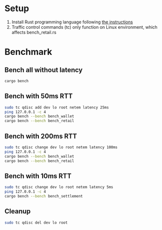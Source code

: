 # Setup
1. Install Rust programming language following [the instructions](https://doc.rust-lang.org/book/ch01-01-installation.html)
2. Traffic control commands (tc) only function on Linux environment, which affects bench_retail.rs

# Benchmark
## Bench all without latency
```bash
cargo bench
```

## Bench with 50ms RTT
```bash
sudo tc qdisc add dev lo root netem latency 25ms
ping 127.0.0.1 -c 4
cargo bench --bench bench_wallet
cargo bench --bench bench_retail
```

## Bench with 200ms RTT
```bash
sudo tc qdisc change dev lo root netem latency 100ms
ping 127.0.0.1 -c 4
cargo bench --bench bench_wallet
cargo bench --bench bench_retail
```

## Bench with 10ms RTT
```bash
sudo tc qdisc change dev lo root netem latency 5ms
ping 127.0.0.1 -c 4
cargo bench --bench bench_settlement
```

## Cleanup
```bash
sudo tc qdisc del dev lo root
```
